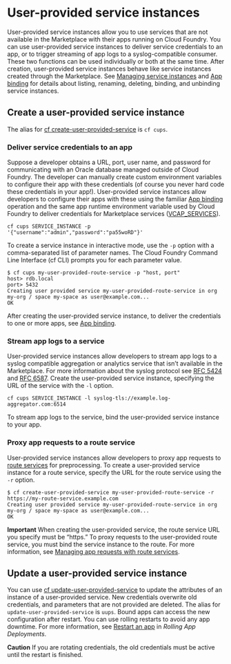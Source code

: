# User-provided service instances
User-provided service instances allow you to use services that are not available in the Marketplace with their apps running on Cloud Foundry.
You can use user-provided service instances to deliver service credentials to an app, or to trigger streaming of app logs to a syslog-compatible consumer. These two functions can be used individually or both at the same time.
After creation, user-provided service instances behave like service instances created through the Marketplace. See [Managing service instances](https://docs.cloudfoundry.org/devguide/services/managing-services.html) and [App binding](https://docs.cloudfoundry.org/devguide/services/application-binding.html) for details about listing, renaming, deleting, binding, and unbinding service instances.

## Create a user-provided service instance
The alias for [cf create-user-provided-service](http://cli.cloudfoundry.org/en-US/cf/create-user-provided-service.html) is `cf cups`.

### Deliver service credentials to an app
Suppose a developer obtains a URL, port, user name, and password for communicating with an Oracle database managed outside of Cloud Foundry. The developer can manually create custom environment variables to configure their app with these credentials (of course you never hard code these credentials in your app!).
User-provided service instances allow developers to configure their apps with these using the familiar [App binding](https://docs.cloudfoundry.org/devguide/services/application-binding.html) operation and the same app runtime environment variable used by Cloud Foundry to deliver credentials for Marketplace services ([VCAP\_SERVICES](https://docs.cloudfoundry.org/devguide/deploy-apps/environment-variable.html#VCAP-SERVICES)).
```
cf cups SERVICE_INSTANCE -p '{"username":"admin","password":"pa55woRD"}'
```
To create a service instance in interactive mode, use the `-p` option with a comma-separated list of parameter names. The Cloud Foundry Command Line Interface (cf CLI) prompts you for each parameter value.
```
$ cf cups my-user-provided-route-service -p "host, port"
host> rdb.local
port> 5432
Creating user provided service my-user-provided-route-service in org my-org / space my-space as user@example.com...
OK
```
After creating the user-provided service instance, to deliver the credentials to one or more apps, see [App binding](https://docs.cloudfoundry.org/devguide/services/application-binding.html).

### Stream app logs to a service
User-provided service instances allow developers to stream app logs to a syslog compatible aggregation or analytics service that isn’t available in the Marketplace. For more information about the syslog protocol see [RFC 5424](http://tools.ietf.org/html/rfc5424) and [RFC 6587](http://tools.ietf.org/html/rfc6587).
Create the user-provided service instance, specifying the URL of the service with the `-l` option.
```
cf cups SERVICE_INSTANCE -l syslog-tls://example.log-aggregator.com:6514
```
To stream app logs to the service, bind the user-provided service instance to your app.

### Proxy app requests to a route service
User-provided service instances allow developers to proxy app requests to [route services](https://docs.cloudfoundry.org/devguide/services/#route-services) for preprocessing. To create a user-provided service instance for a route service, specify the URL for the route service using the `-r` option.
```
$ cf create-user-provided-service my-user-provided-route-service -r https://my-route-service.example.com
Creating user provided service my-user-provided-route-service in org my-org / space my-space as user@example.com...
OK
```

**Important**
When creating the user-provided service, the route service URL you specify must be “https.”
To proxy requests to the user-provided route service, you must bind the service instance to the route.
For more information, see [Managing app requests with route services](https://docs.cloudfoundry.org/devguide/services/route-binding.html).

## Update a user-provided service instance
You can use [cf update-user-provided-service](http://cli.cloudfoundry.org/en-US/cf/update-user-provided-service.html) to update the attributes of an instance of a user-provided service. New credentials overwrite old credentials, and parameters that are not provided are deleted.
The alias for `update-user-provided-service` is `uups`. Bound apps can access the new configuration after restart.
You can use rolling restarts to avoid any app downtime.
For more information, see [Restart an app](https://docs.cloudfoundry.org/devguide/deploy-apps/rolling-deploy.html#restart) in *Rolling App Deployments*.

**Caution**
If you are rotating credentials, the old credentials must be active until the restart is finished.
